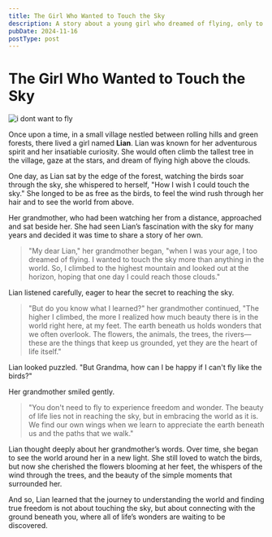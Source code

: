 ```yaml
---
title: The Girl Who Wanted to Touch the Sky  
description: A story about a young girl who dreamed of flying, only to realize that the beauty of the world lies in the ground beneath her feet.  
pubDate: 2024-11-16  
postType: post  
---
```


# The Girl Who Wanted to Touch the Sky

![i dont want to fly](https://i.ibb.co/0rKJFvp/image.png)

Once upon a time, in a small village nestled between rolling hills and green forests, there lived a girl named **Lian**. Lian was known for her adventurous spirit and her insatiable curiosity. She would often climb the tallest tree in the village, gaze at the stars, and dream of flying high above the clouds.

One day, as Lian sat by the edge of the forest, watching the birds soar through the sky, she whispered to herself, "How I wish I could touch the sky." She longed to be as free as the birds, to feel the wind rush through her hair and to see the world from above.

Her grandmother, who had been watching her from a distance, approached and sat beside her. She had seen Lian’s fascination with the sky for many years and decided it was time to share a story of her own.

> "My dear Lian," her grandmother began, "when I was your age, I too dreamed of flying. I wanted to touch the sky more than anything in the world. So, I climbed to the highest mountain and looked out at the horizon, hoping that one day I could reach those clouds."

Lian listened carefully, eager to hear the secret to reaching the sky.

> "But do you know what I learned?" her grandmother continued, "The higher I climbed, the more I realized how much beauty there is in the world right here, at my feet. The earth beneath us holds wonders that we often overlook. The flowers, the animals, the trees, the rivers—these are the things that keep us grounded, yet they are the heart of life itself."

Lian looked puzzled. "But Grandma, how can I be happy if I can't fly like the birds?"

Her grandmother smiled gently.

> "You don't need to fly to experience freedom and wonder. The beauty of life lies not in reaching the sky, but in embracing the world as it is. We find our own wings when we learn to appreciate the earth beneath us and the paths that we walk."

Lian thought deeply about her grandmother’s words. Over time, she began to see the world around her in a new light. She still loved to watch the birds, but now she cherished the flowers blooming at her feet, the whispers of the wind through the trees, and the beauty of the simple moments that surrounded her.

And so, Lian learned that the journey to understanding the world and finding true freedom is not about touching the sky, but about connecting with the ground beneath you, where all of life’s wonders are waiting to be discovered.
